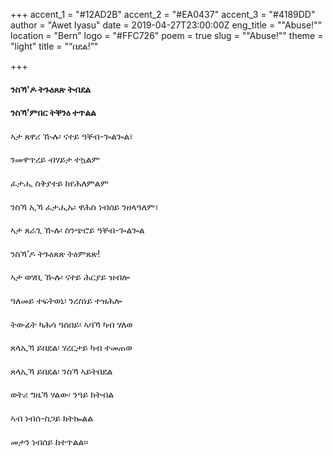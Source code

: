 +++
accent_1 = "#12AD2B"
accent_2 = "#EA0437"
accent_3 = "#4189DD"
author = "Awet Iyasu"
date = 2019-04-27T23:00:00Z
eng_title = "\"Abuse!\""
location = "Bern"
logo = "#FFC726"
poem = true
slug = "\"Abuse!\""
theme = "light"
title = "“በደል!”"

+++
#### ንስኻ'ዶ ትጉዕጸጽ ትብደል

#### ንስኻ’ምበር ትቐንዕ ተጥልል

####   
ኣታ ጸዋሪ ዂሉ፡ ናተይ ዓቐብ-ጐልጐል፣

####   
ንመዋጥረይ ብሃይታ ተኳልም

####   
ፈታሒ ስቅያተይ ከየሕለምልም

####   
ንስኻ ኢኻ ፈታሒኡ፡ ዋሕስ ነብሰይ ንዘላዓለም፣

####   
ኣታ ጸራጊ ዂሉ፡ ስንጭሮይ ዓቐብ-ጐልጐል

####   
ንስኻ’ዶ ትጉዕጸጽ ትዕምጸጽ!

####   
ኣታ ወሃቢ ዂሉ፡ ናተይ ሕርያይ ዝብሎ

####   
ዓለመይ ተፍትወኒ፡ ንረስነይ ተዝሕሎ

####   
ትውፊት ካሕሳ ዓስበይ፡ ኣባኻ ካብ ሃለወ

####   
ጸላኢኻ ይበደል፡ ሃረርታይ ካብ ተመጠወ

####   
ጸላኢኻ ይበደል፡ ንስኻ ኣይትበደል

####   
ወትሪ ግዜኻ ሃልው፡ ንዓይ ክትብል

####   
ኣብ ነብሰ-ስጋይ ክትኰልል

####   
መታን ነብሰይ ከተጥልል።